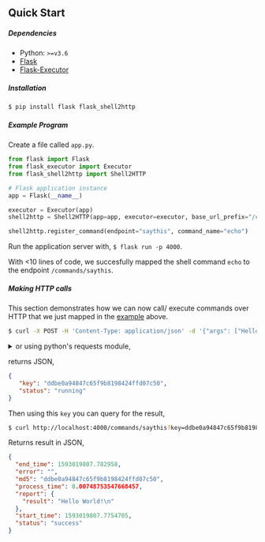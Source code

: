 ## Quick Start

##### Dependencies

* Python: `>=v3.6`
* [Flask](https://pypi.org/project/Flask/)
* [Flask-Executor](https://pypi.org/project/Flask-Executor)

##### Installation

```bash
$ pip install flask flask_shell2http
```

##### Example Program

Create a file called `app.py`.

```python
from flask import Flask
from flask_executor import Executor
from flask_shell2http import Shell2HTTP

# Flask application instance
app = Flask(__name__)

executor = Executor(app)
shell2http = Shell2HTTP(app=app, executor=executor, base_url_prefix="/commands/")

shell2http.register_command(endpoint="saythis", command_name="echo")
```

Run the application server with, `$ flask run -p 4000`.

With <10 lines of code, we succesfully mapped the shell command `echo` to the endpoint `/commands/saythis`.

##### Making HTTP calls

This section demonstrates how we can now call/ execute commands over HTTP that we just mapped in the [example](#example-program) above.

```bash
$ curl -X POST -H 'Content-Type: application/json' -d '{"args": ["Hello", "World!"]}' http://localhost:4000/commands/saythis
```

<details><summary>or using python's requests module,</summary>

```python
data = {"args": ["Hello", "World!"]}
resp = requests.post("http://localhost:4000/commands/saythis", json=data)
print("Result:", resp.json())
```

</details>

returns JSON,

```json
{
   "key": "ddbe0a94847c65f9b8198424ffd07c50",
   "status": "running"
}
```

Then using this `key` you can query for the result,

```bash
$ curl http://localhost:4000/commands/saythis?key=ddbe0a94847c65f9b8198424ffd07c50
```

Returns result in JSON,

```json
{
  "end_time": 1593019807.782958, 
  "error": "", 
  "md5": "ddbe0a94847c65f9b8198424ffd07c50", 
  "process_time": 0.00748753547668457, 
  "report": {
    "result": "Hello World!\n"
  }, 
  "start_time": 1593019807.7754705, 
  "status": "success"
}
```
